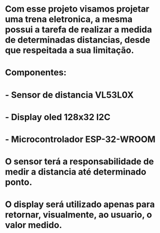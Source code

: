 # Com esse projeto visamos projetar uma trena eletronica, a mesma possui a tarefa de realizar a medida de determinadas distancias, desde que respeitada a sua limitação.
#
# Componentes:
#     - Sensor de distancia VL53L0X
#     - Display oled 128x32 I2C
#     - Microcontrolador ESP-32-WROOM
#
# O sensor terá a responsabilidade de medir a distancia até determinado ponto.
#
# O display será utilizado apenas para retornar, visualmente, ao usuario, o valor medido.
